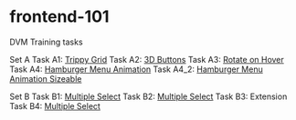 # frontend-101

DVM Training tasks

Set A
    Task A1: [Trippy Grid](https://atharvagarwal20.github.io/frontend-101/A/A1/index.html)
    Task A2: [3D Buttons](https://atharvagarwal20.github.io/frontend-101/A/A2/index.html)
    Task A3: [Rotate on Hover](https://atharvagarwal20.github.io/frontend-101/A/A3/index.html)
    Task A4: [Hamburger Menu Animation](https://atharvagarwal20.github.io/frontend-101/A/A4/index.html)
    Task A4_2: [Hamburger Menu Animation Sizeable](https://atharvagarwal20.github.io/frontend-101/A/A4_2/index.html)

Set B
    Task B1: [Multiple Select](https://atharvagarwal20.github.io/frontend-101/B/B1/index.html)
    Task B2: [Multiple Select](https://atharvagarwal20.github.io/frontend-101/B/B2/index.html)
    Task B3: Extension
    Task B4: [Multiple Select](https://atharvagarwal20.github.io/frontend-101/B/B4/index.html)